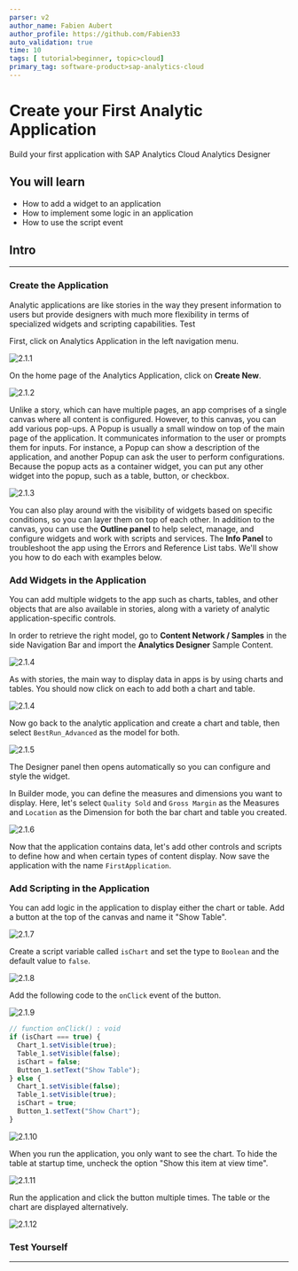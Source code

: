 ```yaml
---
parser: v2
author_name: Fabien Aubert
author_profile: https://github.com/Fabien33
auto_validation: true
time: 10
tags: [ tutorial>beginner, topic>cloud]
primary_tag: software-product>sap-analytics-cloud
---
```


# Create your First Analytic Application
<!-- description --> Build your first application with SAP Analytics Cloud Analytics Designer

<!-- ## Prerequisites
 - Prerequisite 1
 - Prerequisite 2 -->

## You will learn
  - How to add a widget to an application
  - How to implement some logic in an application
  - How to use the script event

## Intro
<!-- Add additional information: Background information, longer prerequisites -->

---

### Create the Application


Analytic applications are like stories in the way they present information to users but provide designers with much more flexibility in terms of specialized widgets and scripting capabilities. Test

First, click on Analytics Application in the left navigation menu.

![2.1.1](2.1.1.jpg)

On the home page of the Analytics Application, click on **Create New**.

![2.1.2](2.1.2.jpg)

Unlike a story, which can have multiple pages, an app comprises of a single canvas where all content is configured. However, to this canvas, you can add various pop-ups. A Popup is usually a small window on top of the main page of the application. It communicates information to the user or prompts them for inputs. For instance, a Popup can show a description of the application, and another Popup can ask the user to perform configurations. Because the popup acts as a container widget, you can put any other widget into the popup, such as a table, button, or checkbox.

![2.1.3](2.1.3.2.jpg)

You can also play around with the visibility of widgets based on specific conditions, so you can layer them on top of each other. In addition to the canvas, you can use the **Outline panel** to help select, manage, and configure widgets and work with scripts and services. The **Info Panel** to troubleshoot the app using the Errors and Reference List tabs. We'll show you how to do each with examples below.


### Add Widgets in the Application


You can add multiple widgets to the app such as charts, tables, and other objects that are also available in stories, along with a variety of analytic application-specific controls.

In order to retrieve the right model, go to **Content Network / Samples** in the side Navigation Bar and import the **Analytics Designer** Sample Content.

![2.1.4](2.1.4.jpg)

As with stories, the main way to display data in apps is by using charts and tables. You should now click on each to add both a chart and table.

![2.1.4](2.1.4.2.png)

Now go back to the analytic application and create a chart and table, then select `BestRun_Advanced` as the model for both.

![2.1.5](2.1.5.png)

The Designer panel then opens automatically so you can configure and style the widget.  

In Builder mode, you can define the measures and dimensions you want to display. Here, let's select `Quality Sold` and `Gross Margin` as the Measures and `Location` as the Dimension for both the bar chart and table you created.  

![2.1.6](2.1.6.jpg)

Now that the application contains data, let's add other controls and scripts to define how and when certain types of content display. Now save the application with the name `FirstApplication`.



### Add Scripting in the Application


You can add logic in the application to display either the chart or table. Add a button at the top of the canvas and name it "Show Table".

![2.1.7](2.1.7.jpg)

Create a script variable called `isChart` and set the type to `Boolean` and the default value to `false`.

![2.1.8](2.1.8.jpg)

Add the following code to the `onClick` event of the button.

![2.1.9](2.1.9.jpg)

``` JavaScript
// function onClick() : void
if (isChart === true) {
  Chart_1.setVisible(true);
  Table_1.setVisible(false);
  isChart = false;
  Button_1.setText("Show Table");
} else {
  Chart_1.setVisible(false);
  Table_1.setVisible(true);
  isChart = true;
  Button_1.setText("Show Chart");
}
```

![2.1.10](2.1.10.jpg)

When you run the application, you only want to see the chart. To hide the table at startup time, uncheck the option "Show this item at view time".

![2.1.11](2.1.11.jpg)

Run the application and click the button multiple times. The table or the chart are displayed alternatively.

![2.1.12](2.1.12.gif)


### Test Yourself




---
